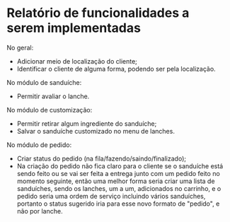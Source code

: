 # Relatório de funcionalidades a serem implementadas

No geral:
* Adicionar meio de localização do cliente;
* Identificar o cliente de alguma forma, podendo ser pela localização.

No módulo de sanduíche:
* Permitir avaliar o lanche.

No módulo de customização:
* Permitir retirar algum ingrediente do sanduíche;
* Salvar o sanduíche customizado no menu de lanches.

No módulo de pedido:
* Criar status do pedido (na fila/fazendo/saindo/finalizado);
* Na criação do pedido não fica claro para o cliente se o sanduíche está sendo feito ou se vai ser feita a entrega junto com um pedido feito no momento seguinte, então uma melhor forma seria criar uma lista de sanduíches, sendo os lanches, um a um, adicionados no carrinho, e o pedido seria uma ordem de serviço incluindo vários sanduíches, portanto o status sugerido iria para esse novo formato de "pedido", e não por lanche.



